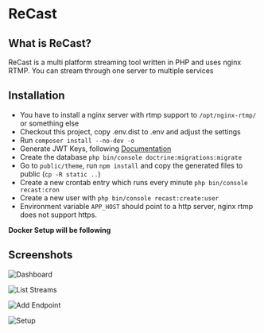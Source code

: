 # ReCast

## What is ReCast?

ReCast is a multi platform streaming tool written in PHP and uses nginx RTMP. You can stream through one server to multiple services

## Installation

* You have to install a nginx server with rtmp support to ```/opt/nginx-rtmp/``` or something else
* Checkout this project, copy .env.dist to .env and adjust the settings
* Run ```composer install --no-dev -o```
* Generate JWT Keys, following [Documentation](https://github.com/lexik/LexikJWTAuthenticationBundle/blob/HEAD/Resources/doc/index.md#installation)
* Create the database ```php bin/console doctrine:migrations:migrate```
* Go to ``public/theme``, run ``npm install`` and copy the generated files to public (``cp -R static ..``)
* Create a new crontab entry which runs every minute ```php bin/console recast:cron```
* Create a new user with ```php bin/console recast:create:user```
* Environment variable ``APP_HOST`` should point to a http server, nginx rtmp does not support https.

**Docker Setup will be following**

## Screenshots

![Dashboard](https://i.imgur.com/CJFRqFM.png)

![List Streams](https://i.imgur.com/xRi6eQT.png)

![Add Endpoint](https://i.imgur.com/OvLihhw.png)

![Setup](https://i.imgur.com/gPDnIfr.png)